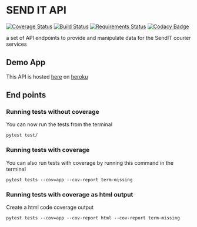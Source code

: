 # SEND IT API

[![Coverage Status](https://coveralls.io/repos/github/Stanley-Okwii/send-it-api/badge.svg?branch=development)](https://coveralls.io/github/Stanley-Okwii/send-it-api?branch=development)
[![Build Status](https://travis-ci.org/Stanley-Okwii/send-it-api.svg?branch=development)](https://travis-ci.org/Stanley-Okwii/send-it-api/)
[![Requirements Status](https://requires.io/github/Stanley-Okwii/send-it-api/requirements.svg?branch=development)](https://requires.io/github/Stanley-Okwii/send-it-api/requirements/?branch=development)
[![Codacy Badge](https://api.codacy.com/project/badge/Grade/847d5ac9919144b88cb6c0807a36d2f9)](https://app.codacy.com/app/Stanley-Okwii/send-it-api?utm_source=github.com&utm_medium=referral&utm_content=Stanley-Okwii/send-it-api&utm_campaign=Badge_Grade_Dashboard)

a set of API endpoints to provide and manipulate data for the SendIT courier services

## Demo App
This API is hosted [here](https://sender-app.herokuapp.com) on [heroku](heroku.com)

## End points

### Running tests without coverage
You can now run the tests from the terminal
```
pytest test/
```

### Running tests with coverage
You can also run tests with coverage by running this command in the terminal
```
pytest tests --cov=app --cov-report term-missing
```

### Running tests with coverage as html output
Create a html code coverage output
```
pytest tests --cov=app --cov-report html --cov-report term-missing
```
